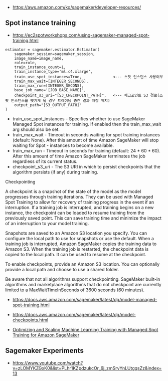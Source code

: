 * https://aws.amazon.com/ko/sagemaker/developer-resources/



## Spot instance training ##

* https://ec2spotworkshops.com/using-sagemaker-managed-spot-training.html


```
estimator = sagemaker.estimator.Estimator(
    sagemaker_session=sagemaker_session,
    image_name=image_name,
    role=role,
    train_instance_count=1,
    train_instance_type='ml.c4.xlarge',
    train_use_spot_instances=True,              <--- 스팟 인스턴스 사용여부
    train_max_wait=[INTEGER_SECONDS],
    train_max_run=[INTEGER_SECONS],
    base_job_name='[JOB_BASE_NAME]',
    checkpoint_s3_uri="[S3_CHECKPOINT_PATH]",   <--- 체크포인트 S3 경로(스팟 인스턴스를 뺏기게 될 경우 트레이닝 중간 결과 저장 위치)
    output_path="[S3_OUTPUT_PATH]"
)
```

- train_use_spot_instances - Specifies whether to use SageMaker Managed Spot instances for training. If enabled then the train_max_wait arg should also be set.
- train_max_wait - Timeout in seconds waiting for spot training instances (default: None). After this amount of time Amazon SageMaker will stop waiting for Spot -  instances to become available.
- train_max_run - Timeout in seconds for training (default: 24 * 60 * 60). After this amount of time Amazon SageMaker terminates the job regardless of its current status.
- checkpoint_s3_uri - The S3 URI in which to persist checkpoints that the algorithm persists (if any) during training.


Checkpointing

A checkpoint is a snapshot of the state of the model as the model progresses through training iterations. They can be used with Managed Spot Training to allow for recovery of training progress in the event if an interruption. If a training job is interrupted, and training begins on a new instance, the checkpoint can be loaded to resume training from the previously saved point. This can save training time and minimize the impact of an interruption to your model training.

Snapshots are saved to an Amazon S3 location you specify. You can configure the local path to use for snapshots or use the default. When a training job is interrupted, Amazon SageMaker copies the training data to Amazon S3. When the training job is restarted, the checkpoint data is copied to the local path. It can be used to resume at the checkpoint.

To enable checkpoints, provide an Amazon S3 location. You can optionally provide a local path and choose to use a shared folder.

Be aware that not all algorithms support checkpointing. SageMaker built-in algorithms and marketplace algorithms that do not checkpoint are currently limited to a MaxWaitTimeInSeconds of 3600 seconds (60 minutes).


* https://docs.aws.amazon.com/sagemaker/latest/dg/model-managed-spot-training.html
* https://docs.aws.amazon.com/sagemaker/latest/dg/model-checkpoints.html

* [Optimizing and Scaling Machine Learning Training
with Managed Spot Training for Amazon SageMaker](https://aws.amazon.com/getting-started/hands-on/managed-spot-training-sagemaker/)



## Sagemaker Experiments ##

* https://www.youtube.com/watch?v=zLOMYKZGxK0&list=PLhr1KZpdzukcOr_6j_zmSrvYnLUtgqsZz&index=13
